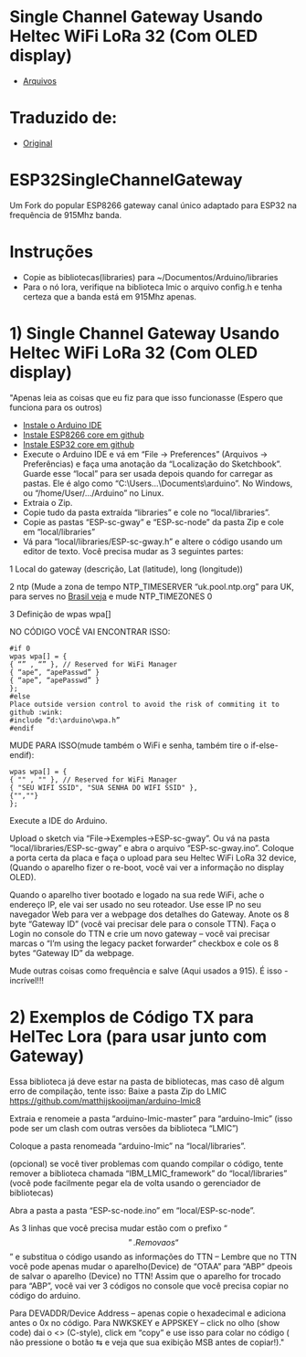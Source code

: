 # Single Channel Gateway Usando Heltec WiFi LoRa 32 (Com OLED display)

- [Arquivos](https://github.com/luisfelip80/ESP32GatewayLoraCanalUnico)

# Traduzido de:
- [Original](https://ldsrc.blogspot.com/2018/01/lorawan-working-example-from-network.html)

# ESP32SingleChannelGateway
Um Fork do popular ESP8266 gateway canal único adaptado para ESP32 na frequência de 915Mhz banda.

# Instruções
- Copie as bibliotecas(libraries) para ~/Documentos/Arduino/libraries
- Para o nó lora, verifique na biblioteca lmic o arquivo config.h e tenha certeza que a banda está em 915Mhz apenas.

# 1) Single Channel Gateway Usando Heltec WiFi LoRa 32 (Com OLED display)
"Apenas leia as coisas que eu fiz para que isso funcionasse (Espero que funciona para os outros)
- [Instale o Arduino IDE](https://www.arduino.cc/en/Main/Software3)
- [Instale ESP8266 core em github](https://github.com/esp8266/Arduino6)
- [Instale ESP32 core em github](https://github.com/espressif/arduino-esp3210)
- Execute o Arduino IDE e vá em “File → Preferences” (Arquivos → Preferências) e faça uma anotação da “Localização do Sketchbook”. Guarde esse “local”  para ser usada depois quando for carregar as pastas. Ele é algo como “C:\Users\...\Documents\arduino”. No Windows, ou “/home/User/.../Arduino” no Linux.
- Extraia o Zip.
- Copie tudo da pasta extraída “libraries” e cole no “local/libraries”.
- Copie as pastas “ESP-sc-gway” e “ESP-sc-node” da pasta Zip e cole em “local/libraries”
- Vá para “local/libraries/ESP-sc-gway.h” e altere o código usando um editor de texto. Você precisa mudar as 3 seguintes partes:


1 Local do gateway
(descrição, Lat (latitude),  long (longitude))

2 ntp
(Mude a zona de tempo NTP_TIMESERVER “uk.pool.ntp.org” para UK, para serves no [Brasil veja](https://ntp.br/)  e mude NTP_TIMEZONES 0

3 Definição de  wpas wpa[]

NO CÓDIGO VOCÊ VAI ENCONTRAR  ISSO:
```
#if 0
wpas wpa[] = {
{ “” , “” }, // Reserved for WiFi Manager
{ “ape”, “apePasswd” }
{ “ape”, “apePasswd” }
};
#else
Place outside version control to avoid the risk of commiting it to github :wink:
#include “d:\arduino\wpa.h”
#endif
```
MUDE PARA ISSO(mude também o WiFi e senha, também tire o if-else-endif):
```
wpas wpa[] = {
{ "" , "" }, // Reserved for WiFi Manager
{ "SEU WIFI SSID", "SUA SENHA DO WIFI SSID" },
{"",""}
};
```
Execute a IDE do Arduino.

Upload o sketch via “File→Exemples→ESP-sc-gway”. Ou vá na pasta “local/libraries/ESP-sc-gway” e abra o arquivo “ESP-sc-gway.ino”. Coloque a porta certa da placa e faça o upload para seu Heltec WiFi LoRa 32 device, (Quando o aparelho fizer o re-boot, você vai ver a informação no display OLED).

Quando o aparelho tiver bootado e logado na sua rede WiFi, ache o endereço IP, ele vai ser usado no seu roteador. Use esse IP no seu navegador Web para ver a webpage dos detalhes do Gateway. Anote os 8 byte “Gateway ID” (você vai precisar dele para o console TTN). Faça o Login no console do TTN e crie um novo gateway – você vai precisar marcas o “I’m using the legacy packet forwarder” checkbox e cole os 8 bytes “Gateway ID” da webpage.

Mude outras coisas como frequência e salve (Aqui usados a 915).
É isso - incrível!!!

# 2) Exemplos de Código TX para HelTec Lora (para usar junto com Gateway)

Essa biblioteca já deve estar na pasta de bibliotecas, mas caso dê algum erro de compilação, tente isso: Baixe a pasta Zip do LMIC https://github.com/matthijskooijman/arduino-lmic8

Extraia e renomeie a pasta “arduino-lmic-master” para “arduino-lmic” (isso pode ser um clash com outras versões da biblioteca “LMIC”)

Coloque a pasta renomeada “arduino-lmic” na “local/libraries”.

(opcional) se você tiver problemas com quando compilar o código, tente remover a  biblioteca chamada “IBM_LMIC_framework” do “local/libraries” (você pode facilmente pegar ela de volta usando o gerenciador de bibliotecas)

Abra a pasta a pasta “ESP-sc-node.ino” em “local/ESP-sc-node”.

As 3 linhas que você precisa mudar estão com o prefixo “$$”. Remova os “$$” e substitua o código usando as informações do TTN – Lembre que no TTN você pode apenas mudar o aparelho(Device) de “OTAA” para “ABP” dpeois de salvar o aparelho (Device) no TTN! Assim que o aparelho for trocado para “ABP”, você vai ver 3 códigos no console que você precisa copiar no código do arduino.

Para DEVADDR/Device Address – apenas copie o hexadecimal e adiciona antes o 0x no código.
Para NWKSKEY e APPSKEY – click no olho (show code) dai o <> (C-style), click em “copy” e use isso para colar no código ( não pressione o botão ⇆ e veja que sua exibição MSB antes de copiar!)."
